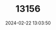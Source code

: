---
title: "13156"
category: "Meridolum corneovirens"
draft: false
date: 2024-02-22 13:03:50
languages:
  English: ["Cumberland Land Snail"]
---